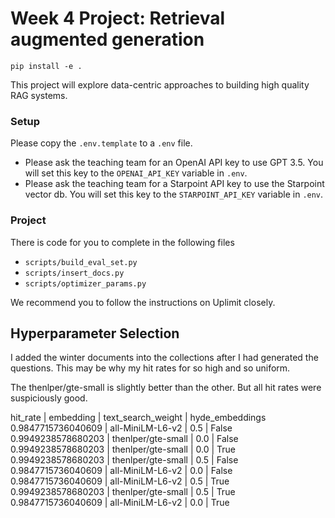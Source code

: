 # Week 4 Project: Retrieval augmented generation

```
pip install -e .
```

This project will explore data-centric approaches to building high quality RAG systems.

### Setup

Please copy the `.env.template` to a `.env` file. 
- Please ask the teaching team for an OpenAI API key to use GPT 3.5. You will set this key to the `OPENAI_API_KEY` variable in `.env`.
- Please ask the teaching team for a Starpoint API key to use the Starpoint vector db. You will set this key to the `STARPOINT_API_KEY` variable in `.env`.

### Project

There is code for you to complete in the following files

- `scripts/build_eval_set.py`
- `scripts/insert_docs.py`
- `scripts/optimizer_params.py`

We recommend you to follow the instructions on Uplimit closely.

## Hyperparameter Selection

I added the winter documents into the collections after I had generated the questions. This may be why my hit rates for so high and so uniform. 

The thenlper/gte-small is slightly better than the other. But all hit rates were suspiciously good. 

hit_rate | embedding | text_search_weight | hyde_embeddings
0.9847715736040609 | all-MiniLM-L6-v2 | 0.5 | False
0.9949238578680203 | thenlper/gte-small | 0.0 | False
0.9949238578680203 | thenlper/gte-small | 0.0 | True
0.9949238578680203 | thenlper/gte-small | 0.5 | False
0.9847715736040609 | all-MiniLM-L6-v2 | 0.0 | False
0.9847715736040609 | all-MiniLM-L6-v2 | 0.5 | True
0.9949238578680203 | thenlper/gte-small | 0.5 | True
0.9847715736040609 | all-MiniLM-L6-v2 | 0.0 | True